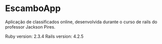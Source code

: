 # EscamboApp

Aplicação de classificados online, desenvolvida durante o curso de rails do professor Jackson Pires.

Ruby version: 2.3.4
Rails version: 4.2.5